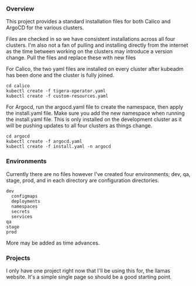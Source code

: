 ### Overview

This project provides a standard installation files for both Calico and ArgoCD for the various clusters.

Files are checked in so we have consistent installations across all four clusters. I'm also not a fan of pulling and installing directly from the internet as the time between working on the clusters may introduce a version change. Pull the files and replace these with new files

For Calico, the two yaml files are installed on every cluster after kubeadm has been done and the cluster is fully joined.

    cd calico
    kubectl create -f tigera-operator.yaml
    kubectl create -f custom-resources.yaml

For Argocd, run the argocd.yaml file to create the namespace, then apply the install.yaml file. Make sure you add the new namespace when running the install.yaml file. This is only installed on the development cluster as it will be pushing updates to all four clusters as things change.

    cd argocd
    kubectl create -f argocd.yaml
    kubectl create -f install.yaml -n argocd


### Environments

Currently there are no files however I've created four environments; dev, qa, stage, prod, and in each directory are configuration directories.

    dev
      configmaps
      deployments
      namespaces
      secrets
      services
    qa
    stage
    prod

More may be added as time advances.


### Projects

I only have one project right now that I'll be using this for, the llamas website. It's a simple single page so should be a good starting point.

